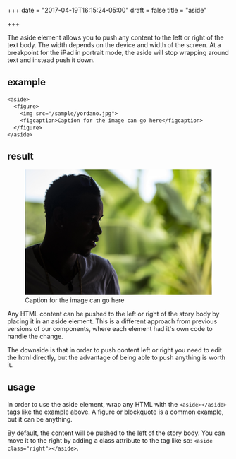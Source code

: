 +++
date = "2017-04-19T16:15:24-05:00"
draft = false
title = "aside"

+++

The aside element allows you to push any content to the left or right of the text body. The width depends on the device and width of the screen. At a breakpoint for the iPad in portrait mode, the aside will stop wrapping around text and instead push it down.

<h2 class="light">example</h2>

```
<aside>
  <figure>
    <img src="/sample/yordano.jpg">
    <figcaption>Caption for the image can go here</figcaption>
  </figure>
</aside>
```

<h2 class="light">result</h2>

<aside class="space">
  <figure style="margin-top: 1rem;">
    <img src="/img/yordano.jpg">
    <figcaption>Caption for the image can go here</figcaption>
  </figure>
</aside>

Any HTML content can be pushed to the left or right of the story body by placing it in an aside element. This is a different approach from previous versions of our components, where each element had it's own code to handle the change. 

The downside is that in order to push content left or right you need to edit the html directly, but the advantage of being able to push anything is worth it. 

<h2 class="light clear">usage</h2>

In order to use the aside element, wrap any HTML with the `<aside></aside>` tags like the example above. A figure or blockquote is a common example, but it can be anything.

By default, the content will be pushed to the left of the story body. You can move it to the right by adding a class attribute to the tag like so: `<aside class="right"></aside>`.

